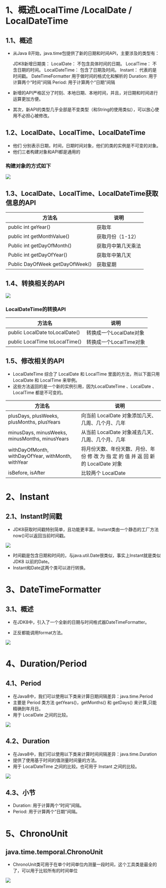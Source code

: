 # 1、概述LocalTime /LocalDate / LocalDateTime

## 1.1、概述

- 从Java 8开始，java.time包提供了新的日期和时间API，主要涉及的类型有：

	JDK8新增日期类：
	LocalDate：		不包含具体时间的日期。
	LocalTime：		不含日期的时间。
	LocalDateTime：	包含了日期及时间。
	Instant：		代表的是时间戳。
	DateTimeFormatter 		用于做时间的格式化和解析的
	Duration:				用于计算两个“时间”间隔 
	Period:					用于计算两个“日期”间隔
- 新增的API严格区分了时刻、本地日期、本地时间，并且，对日期和时间进行运算更加方便。
- 其次，新API的类型几乎全部是不变类型（和String的使用类似），可以放心使用不必担心被修改。

## 1.2、LocalDate、LocalTime、LocalDateTime

- 他们 分别表示日期，时间，日期时间对象，他们的类的实例是不可变的对象。
- 他们三者构建对象和API都是通用的

### 构建对象的方式如下

![](笔记图片资源包\snipaste20220125_150906.jpg)

## 1.3、LocalDate、LocalTime、LocalDateTime获取信息的API

| 方法名                          | 说明               |
| ------------------------------- | ------------------ |
| public int geYear()             | 获取年             |
| public int getMonthValue()      | 获取月份（1-12）   |
| Public int getDayOfMonth()      | 获取月中第几天乘法 |
| Public int getDayOfYear()       | 获取年中第几天     |
| Public DayOfWeek getDayOfWeek() | 获取星期           |

## 1.4、转换相关的API

![](笔记图片资源包\snipaste20220125_151424.jpg)

### LocalDateTime的转换API

| 方法名                         | 说明                    |
| ------------------------------ | ----------------------- |
| public LocalDate toLocalDate() | 转换成一个LocalDate对象 |
| public LocalTime toLocalTime() | 转换成一个LocalTime对象 |

## 1.5、修改相关的API

- LocalDateTime 综合了 LocalDate 和 LocalTime 里面的方法，所以下面只用 LocalDate 和 LocalTime 来举例。
- 这些方法返回的是一个新的实例引用，因为LocalDateTime 、LocalDate 、LocalTime 都是不可变的。 

| 方法名                                             | 说明                                                         |
| -------------------------------------------------- | ------------------------------------------------------------ |
| plusDays, plusWeeks, plusMonths, plusYears         | 向当前 LocalDate 对象添加几天、 几周、几个月、几年           |
| minusDays, minusWeeks, minusMonths, minusYears     | 从当前 LocalDate 对象减去几天、 几周、几个月、几年           |
| withDayOfMonth, withDayOfYear, withMonth, withYear | 将月份天数、年份天数、月份、年 份 修 改 为 指 定 的 值 并 返 回 新  的 LocalDate 对象 |
| isBefore, isAfter                                  | 比较两个 LocalDate                                           |

# 2、Instant

## 2.1、Instant时间戳

- JDK8获取时间戳特别简单，且功能更丰富。Instant类由一个静态的工厂方法now()可以返回当前时间戳。

![](笔记图片资源包\snipaste20220125_204314.jpg)

- 时间戳是包含日期和时间的，与java.util.Date很类似，事实上Instant就是类似JDK8 以前的Date。
- Instant和Date这两个类可以进行转换。

# 3、DateTimeFormatter

## 3.1、概述

- 在JDK8中，引入了一个全新的日期与时间格式器DateTimeFormatter。

- 正反都能调用format方法。

![](笔记图片资源包\snipaste20220125_204831.jpg)

# 4、Duration/Period

## 4.1、Period

- 在Java8中，我们可以使用以下类来计算日期间隔差异：java.time.Period
- 主要是 Period 类方法 getYears()，getMonths() 和 getDays() 来计算,只能精确到年月日。
- 用于 LocalDate 之间的比较。

![](笔记图片资源包\snipaste20220125_205122.jpg)

## 4.2、Duration

- 在Java8中，我们可以使用以下类来计算时间间隔差异：java.time.Duration
- 提供了使用基于时间的值测量时间量的方法。
- 用于 LocalDateTime 之间的比较。也可用于 Instant 之间的比较。

![](笔记图片资源包\snipaste20220125_205242.jpg)

## 4.3、小节

- Duration:  用于计算两个“时间”间隔。 
- Period:      用于计算两个“日期”间隔。

# 5、ChronoUnit

## java.time.temporal.ChronoUnit

- ChronoUnit类可用于在单个时间单位内测量一段时间，这个工具类是最全的了，可以用于比较所有的时间单位

![](笔记图片资源包\snipaste20220125_205751.jpg)

